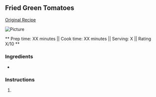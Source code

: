 ## Fried Green Tomatoes

[Original Recipe](https://www.LINK_TO_RECIPE)

![Picture](../img/Link_to_picture)

** Prep time: XX minutes || Cook time: XX minutes || Serving: X || Rating X/10 **

### Ingredients

- 

### Instructions

1. 

